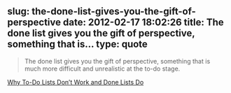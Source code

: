 slug: the-done-list-gives-you-the-gift-of-perspective
date: 2012-02-17 18:02:26
title: The done list gives you the gift of perspective, something that is...
type: quote
---

> The done list gives you the gift of perspective, something that is much more difficult and unrealistic at the to-do stage.

[Why To-Do Lists Don’t Work and Done Lists Do](http://www.lifehack.org/articles/productivity/why-to-do-lists-dont-work-and-done-lists-do.html)
